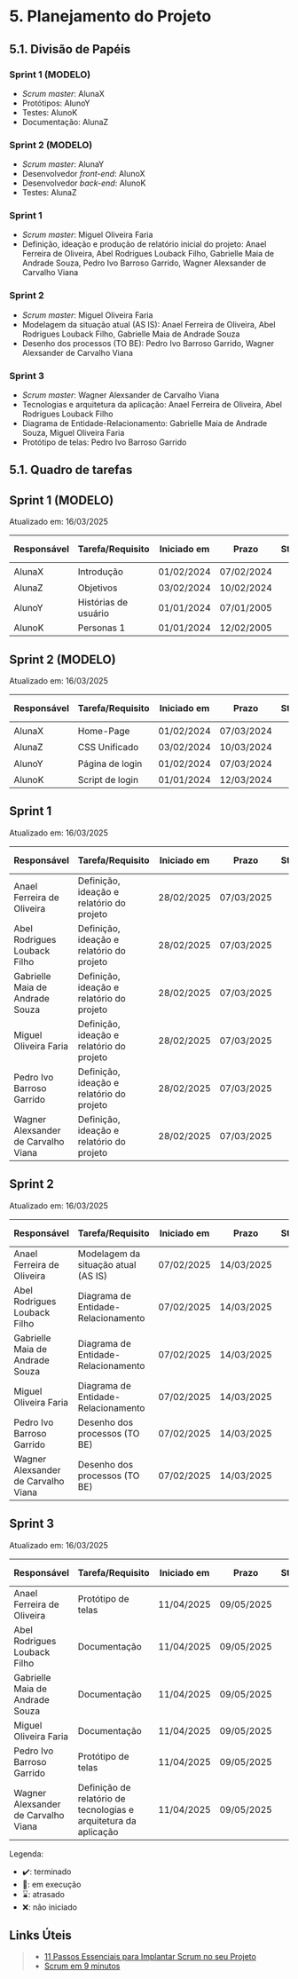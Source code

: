# 5. Planejamento do Projeto

## 5.1. Divisão de Papéis

### Sprint 1 (MODELO)
- _Scrum master_: AlunaX
- Protótipos: AlunoY
- Testes: AlunoK
- Documentação: AlunaZ

### Sprint 2 (MODELO)
- _Scrum master_: AlunaY
- Desenvolvedor _front-end_: AlunoX
- Desenvolvedor _back-end_: AlunoK
- Testes: AlunaZ

### Sprint 1
- _Scrum master_: Miguel Oliveira Faria
- Definição, ideação e produção de relatório inicial do projeto: Anael Ferreira de Oliveira, Abel Rodrigues Louback Filho, Gabrielle Maia de Andrade Souza, Pedro Ivo Barroso Garrido, Wagner Alexsander de Carvalho Viana

### Sprint 2
- _Scrum master_: Miguel Oliveira Faria
- Modelagem da situação atual (AS IS): Anael Ferreira de Oliveira, Abel Rodrigues Louback Filho, Gabrielle Maia de Andrade Souza
- Desenho dos processos (TO BE): Pedro Ivo Barroso Garrido, Wagner Alexsander de Carvalho Viana

### Sprint 3
- _Scrum master_: Wagner Alexsander de Carvalho Viana
- Tecnologias e arquitetura da aplicação: Anael Ferreira de Oliveira, Abel Rodrigues Louback Filho
- Diagrama de Entidade-Relacionamento: Gabrielle Maia de Andrade Souza, Miguel Oliveira Faria
- Protótipo de telas: Pedro Ivo Barroso Garrido

## 5.1. Quadro de tarefas

## Sprint 1 (MODELO)

Atualizado em: 16/03/2025

| Responsável   | Tarefa/Requisito | Iniciado em    | Prazo      | Status | Terminado em    |
| :----         |    :----         |      :----:    | :----:     | :----: | :----:          |
| AlunaX        | Introdução | 01/02/2024     | 07/02/2024 | ✔️    | 05/01/2005      |
| AlunaZ        | Objetivos    | 03/02/2024     | 10/02/2024 | 📝    |                 |
| AlunoY        | Histórias de usuário  | 01/01/2024     | 07/01/2005 | ⌛     |                 |
| AlunoK        | Personas 1  |    01/01/2024        | 12/02/2005 | ❌    |       |

## Sprint 2 (MODELO)

Atualizado em: 16/03/2025

| Responsável   | Tarefa/Requisito | Iniciado em    | Prazo      | Status | Terminado em    |
| :----         |    :----         |      :----:    | :----:     | :----: | :----:          |
| AlunaX        | Home-Page        | 01/02/2024     | 07/03/2024 | ✔️    | 05/01/2005      |
| AlunaZ        | CSS Unificado    | 03/02/2024     | 10/03/2024 | 📝    |                 |
| AlunoY        | Página de login  | 01/02/2024     | 07/03/2024 | ⌛     |                 |
| AlunoK        | Script de login  |  01/01/2024    | 12/03/2024 | ❌    |       |

## Sprint 1

Atualizado em: 16/03/2025

| Responsável   | Tarefa/Requisito | Iniciado em    | Prazo      | Status | Terminado em    |
| :----         |    :----         |      :----:    | :----:     | :----: | :----:          |
|  Anael Ferreira de Oliveira       | Definição, ideação e relatório do projeto | 28/02/2025     | 07/03/2025 | ✔️    | 07/03/2025      |
|  Abel Rodrigues Louback Filho       | Definição, ideação e relatório do projeto | 28/02/2025     | 07/03/2025 | ✔️    | 07/03/2025      |
|  Gabrielle Maia de Andrade Souza       | Definição, ideação e relatório do projeto | 28/02/2025     | 07/03/2025 | ✔️    | 07/03/2025      |
|  Miguel Oliveira Faria       | Definição, ideação e relatório do projeto | 28/02/2025     | 07/03/2025 | ✔️    | 07/03/2025      |
|  Pedro Ivo Barroso Garrido       | Definição, ideação e relatório do projeto | 28/02/2025     | 07/03/2025 | ✔️    | 07/03/2025      |
|  Wagner Alexsander de Carvalho Viana       | Definição, ideação e relatório do projeto | 28/02/2025     | 07/03/2025 | ✔️    | 07/03/2025      |

## Sprint 2

Atualizado em: 16/03/2025

| Responsável   | Tarefa/Requisito | Iniciado em    | Prazo      | Status | Terminado em    |
| :----         |    :----         |      :----:    | :----:     | :----: | :----:          |
|  Anael Ferreira de Oliveira       | Modelagem da situação atual (AS IS) | 07/02/2025     | 14/03/2025 | ✔️    | 14/03/2025      |
|  Abel Rodrigues Louback Filho       | Diagrama de Entidade-Relacionamento | 07/02/2025     | 14/03/2025 | ✔️    | 14/03/2025      |
|  Gabrielle Maia de Andrade Souza       | Diagrama de Entidade-Relacionamento | 07/02/2025     | 14/03/2025 | ✔️    | 14/03/2025      |
|  Miguel Oliveira Faria       | Diagrama de Entidade-Relacionamento | 07/02/2025     | 14/03/2025 | ✔️    | 14/03/2025      |
|  Pedro Ivo Barroso Garrido       | Desenho dos processos (TO BE) | 07/02/2025     | 14/03/2025 | ✔️    | 14/03/2025      |
|  Wagner Alexsander de Carvalho Viana       | Desenho dos processos (TO BE) | 07/02/2025     | 14/03/2025 | ✔️    | 14/03/2025      |

## Sprint 3

Atualizado em: 16/03/2025

| Responsável   | Tarefa/Requisito | Iniciado em    | Prazo      | Status | Terminado em    |
| :----         |    :----         |      :----:    | :----:     | :----: | :----:          |
|  Anael Ferreira de Oliveira       | Protótipo de telas | 11/04/2025     | 09/05/2025 | 📝    |      |
|  Abel Rodrigues Louback Filho       | Documentação | 11/04/2025     | 09/05/2025 | 📝    |       |
|  Gabrielle Maia de Andrade Souza       | Documentação | 11/04/2025     | 09/05/2025 | 📝    |       |
|  Miguel Oliveira Faria       | Documentação | 11/04/2025     | 09/05/2025 | 📝    |      |
|  Pedro Ivo Barroso Garrido       | Protótipo de telas | 11/04/2025     | 09/05/2025 | 📝    |       |
|  Wagner Alexsander de Carvalho Viana       | Definição de relatório de tecnologias e arquitetura da aplicação | 11/04/2025     | 09/05/2025 | 📝    |       |

Legenda:
- ✔️: terminado
- 📝: em execução
- ⌛: atrasado
- ❌: não iniciado

## Links Úteis
> - [11 Passos Essenciais para Implantar Scrum no seu Projeto](https://mindmaster.com.br/scrum-11-passos/)
> - [Scrum em 9 minutos](https://www.youtube.com/watch?v=XfvQWnRgxG0)
